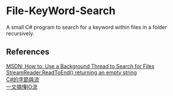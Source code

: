 # File-KeyWord-Search
A small C# program to search for a keyword within files in a folder recursively.  


## References
[MSDN: How to: Use a Background Thread to Search for Files](https://docs.microsoft.com/en-us/dotnet/desktop/winforms/controls/how-to-use-a-background-thread-to-search-for-files?view=netframeworkdesktop-4.8)  
[StreamReader.ReadToEnd() returning an empty string](https://stackoverflow.com/questions/2572963/streamreader-readtoend-returning-an-empty-string)  
[C#的字節與流](https://www.cnblogs.com/supersnowyao/p/8327727.html)  
[一文搞懂IO流](https://segmentfault.com/a/1190000023565967)  
